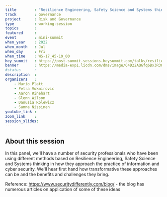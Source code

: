 ```yaml
---
title        : "Resilience Engineering, Safety Science and Systems thinking - new tools for the complex world"
track        : Governance
project      : Risk and Governance
type         : working-session
topics       : 
featured     :
event        : mini-summit
when_year    : 2022
when_month   : Jul
when_day     : Fri
when_time    : WS-17_45-19_00
hey_summit   : https://post-summit-sessions.heysummit.com/talks/resilience-engineering-safety-science-and-systems-thinking-new-tools-for-the-complex-world/
banner       : https://media-exp1.licdn.com/dms/image/C4D22AQGfq6Bx3R38aw/feedshare-shrink_800/0/1655653653129?e=1658361600&v=beta&t=TQuCdDBjFss1-ZPFvOfpuWredQm3YJ9T_SCz8840F2w
#status      : 
description  :
organizers   :
    - Mario Platt
    - Petra Vukmirovic
    - Aaron Rinehart
    - Glenn Wilson
    - Danusia Rolewicz
    - Sanna Nissinen
youtube_link : 
zoom_link    :
session_slides:
---
```



## About this session
In this panel, we'll have a number of security professionals who have been using different methods based on Resilience Engineering, Safety Science and Systems thinking in how they approach the practice of information and cyber security. We'll hear first hand how transformative these approaches can be and the benefits and challenges they bring.

Reference:
https://www.securitydifferently.com/blog/ - the blog has numerous articles on application of some of these ideas
